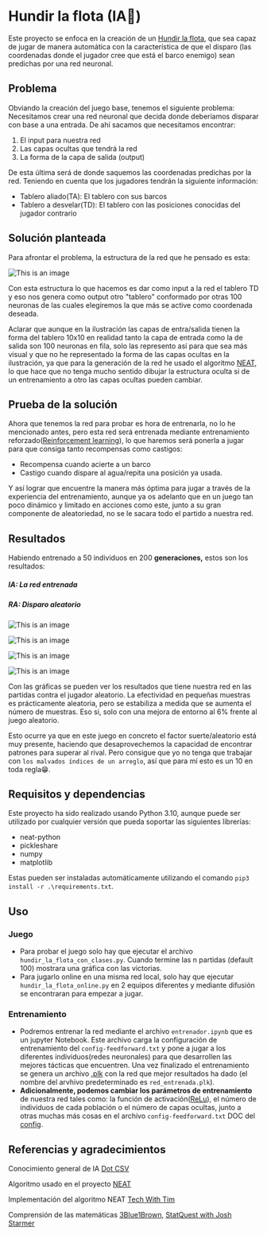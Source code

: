 # Hundir la flota (IA🤖)

Este proyecto se enfoca en la creación de un [Hundir la flota](https://es.wikipedia.org/wiki/Batalla_naval_(juego)), que sea capaz de jugar de manera automática con la característica de que el disparo (las coordenadas donde el jugador cree que está el barco enemigo) sean predichas por una red neuronal.

## Problema

Obviando la creación del juego base, tenemos el siguiente problema:
Necesitamos crear una red neuronal que decida donde deberíamos disparar con base a una entrada. De ahí sacamos que necesitamos encontrar:

1. El input para nuestra red
2. Las capas ocultas que tendrá la red
3. La forma de la capa de salida (output)

De esta última será de donde saquemos las coordenadas predichas por la red. Teniendo en cuenta que los jugadores tendrán la siguiente información:

* Tablero aliado(TA): El tablero con sus barcos
* Tablero a desvelar(TD): El tablero con las posiciones conocidas del jugador contrario

## Solución planteada

Para afrontar el problema, la estructura de la red que he pensado es esta:

![This is an image](resources/red_img.png)

Con esta estructura lo que hacemos es dar como input a la red el tablero TD y eso nos genera como output otro "tablero" conformado por otras 100 neuronas de las cuales elegiremos la que más se active como coordenada deseada.

Aclarar que aunque en la ilustración las capas de entra/salida tienen la forma del tablero 10x10 en realidad tanto la capa de entrada como la de salida son 100 neuronas en fila, solo las represento así para que sea más visual y que no he representado la forma de las capas ocultas en la ilustración, ya que para la generación de la red he usado el algoritmo [NEAT](https://neat-python.readthedocs.io/en/latest/neat_overview.html), lo que hace que no tenga mucho sentido dibujar la estructura oculta si de un entrenamiento a otro las capas ocultas pueden cambiar.

## Prueba de la solución

Ahora que tenemos la red para probar es hora de entrenarla, no lo he mencionado antes, pero esta red será entrenada mediante entrenamiento reforzado([Reinforcement learning](https://en.wikipedia.org/wiki/Reinforcement_learning)), lo que haremos será ponerla a jugar para que consiga tanto recompensas como castigos:

* Recompensa cuando acierte a un barco
* Castigo cuando dispare al agua/repita una posición ya usada.

Y así lograr que encuentre la manera más óptima para jugar a través de la experiencia del entrenamiento, aunque ya os adelanto que en un juego tan poco dinámico y limitado en acciones como este, junto a su gran componente de aleatoriedad, no se le sacara todo el partido a nuestra red.

## Resultados

Habiendo entrenado a 50 individuos en 200 **generaciones,** estos son los resultados:

##### *IA: La red entrenada*

##### *RA: Disparo aleatorio*

![This is an image](resultado_de_partidas/10_partidas/0.png)

![This is an image](resultado_de_partidas/100_partidas/0.png)

![This is an image](resultado_de_partidas/1000_partidas/0.png)

![This is an image](resultado_de_partidas/10_000-partidas.png)

Con las gráficas se pueden ver los resultados que tiene nuestra red en las partidas contra el jugador aleatorio. La efectividad en pequeñas muestras es prácticamente aleatoria, pero se estabiliza a medida que se aumenta el número de muestras. Eso si, solo con una mejora de entorno al 6% frente al juego aleatorio.

Esto ocurre ya que en este juego en concreto el factor suerte/aleatorio está muy presente, haciendo que desaprovechemos la capacidad de encontrar patrones para superar al rival. Pero consigue que yo no tenga que trabajar con ``los malvados índices de un arreglo``, así que para mí esto es un 10 en toda regla😁.

## Requisitos y dependencias

Este proyecto ha sido realizado usando Python 3.10, aunque puede ser utilizado por cualquier versión que pueda soportar las siguientes librerías:

* neat-python
* pickleshare
* numpy
* matplotlib

Estas pueden ser instaladas automáticamente utilizando el comando ``pip3 install -r .\requirements.txt``.

## Uso

### Juego

* Para probar el juego solo hay que ejecutar el archivo ``hundir_la_flota_con_clases.py``. Cuando termine las n partidas (default 100) mostrara una gráfica con las victorias.
* Para jugarlo online en una misma red local, solo hay que ejecutar ``hundir_la_flota_online.py`` en 2 equipos diferentes y mediante difusión se encontraran para empezar a jugar.

### Entrenamiento

* Podremos entrenar la red mediante el archivo ``entrenador.ipynb`` que es un jupyter Notebook. Este archivo carga la configuración de entrenamiento del ``config-feedforward.txt`` y pone a jugar a los diferentes individuos(redes neuronales) para que desarrollen las mejores tácticas que encuentren. Una vez finalizado el entrenamiento se genera un archivo [.plk](https://docs.python.org/3/library/pickle.html) con la red que mejor resultados ha dado (el nombre del arvhivo predeterminado es ``red_entrenada.plk``).
* **Adicionalmente, podemos cambiar los parámetros de entrenamiento** de nuestra red tales como: la función de activación([ReLu](https://en.wikipedia.org/wiki/Activation_function)), el número de individuos de cada población o el número de capas ocultas, junto a otras muchas más cosas en el archivo ``config-feedforward.txt`` DOC del [config](https://neat-python.readthedocs.io/en/latest/config_file.html#neat-sectionhttps:/).

## Referencias y agradecimientos

Conocimiento general de IA [Dot CSV](https://www.youtube.com/@DotCSV)

Algoritmo usado en el proyecto [NEAT](https://nn.cs.utexas.edu/downloads/papers/stanley.cec02.pdf)

Implementación del algoritmo NEAT [Tech With Tim](https://www.youtube.com/watch?v=wQWWzBHUJWM&list=PLzMcBGfZo4-lwGZWXz5Qgta_YNX3_vLS2&index=6)

Comprensión de las matemáticas [3Blue1Brown](https://www.youtube.com/@3blue1brown), [StatQuest with Josh Starmer](https://www.youtube.com/@statquest)
